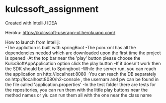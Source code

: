 # kulcssoft_assignment

Created with IntelliJ IDEA<br>

Heroku: https://kulcssoft-userapp-ol.herokuapp.com/<br>

How to launch from Intellij:<br>
-The appliction is built with springBoot
-The pom.xml has all the dependencies needed which are downloaded upon the first time the project is opened
-At the top bar near the 'play' button please choose the KulcsSoftAppApplication option click the play button
-If it doesn't work then the SDK should be set to Springboot
-While the server run, you can reach the application on http://localhost:8080
-You can reach the DB separately on http://localhost:8080/h2-console , the usernam and pw can be found in the file called 'application.properties'
-In the test folder there are tests for the repositories, you can run them with the little play buttons near the method names or yiu can run them all with the one near the class name
